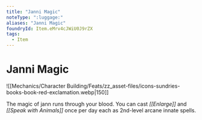 ```yaml
---
title: "Janni Magic"
noteType: ":luggage:"
aliases: "Janni Magic"
foundryId: Item.eMrv4cJWiU0J9rZX
tags:
  - Item
---
```


# Janni Magic
![[Mechanics/Character Building/Feats/zz_asset-files/icons-sundries-books-book-red-exclamation.webp|150]]

The magic of jann runs through your blood. You can cast _[[Enlarge]]_ and _[[Speak with Animals]]_ once per day each as 2nd-level arcane innate spells.
